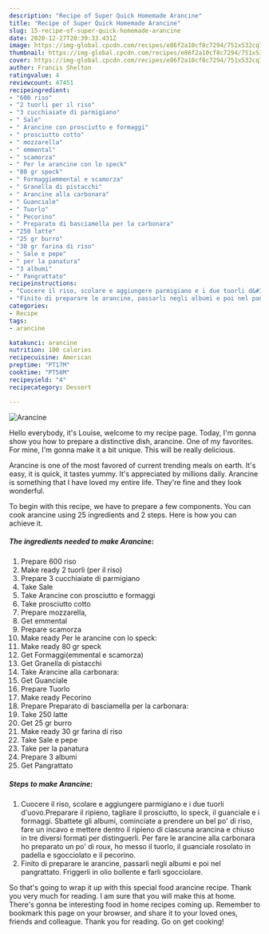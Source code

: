 ```yaml
---
description: "Recipe of Super Quick Homemade Arancine"
title: "Recipe of Super Quick Homemade Arancine"
slug: 15-recipe-of-super-quick-homemade-arancine
date: 2020-12-27T20:39:33.431Z
image: https://img-global.cpcdn.com/recipes/e86f2a10cf8c7294/751x532cq70/arancine-recipe-main-photo.jpg
thumbnail: https://img-global.cpcdn.com/recipes/e86f2a10cf8c7294/751x532cq70/arancine-recipe-main-photo.jpg
cover: https://img-global.cpcdn.com/recipes/e86f2a10cf8c7294/751x532cq70/arancine-recipe-main-photo.jpg
author: Francis Shelton
ratingvalue: 4
reviewcount: 47451
recipeingredient:
- "600 riso"
- "2 tuorli per il riso"
- "3 cucchiaiate di parmigiano"
- " Sale"
- " Arancine con prosciutto e formaggi"
- " prosciutto cotto"
- " mozzarella"
- " emmental"
- " scamorza"
- " Per le arancine con lo speck"
- "80 gr speck"
- " Formaggiemmental e scamorza"
- " Granella di pistacchi"
- " Arancine alla carbonara"
- " Guanciale"
- " Tuorlo"
- " Pecorino"
- " Preparato di basciamella per la carbonara"
- "250 latte"
- "25 gr burro"
- "30 gr farina di riso"
- " Sale e pepe"
- " per la panatura"
- "3 albumi"
- " Pangrattato"
recipeinstructions:
- "Cuocere il riso, scolare e aggiungere parmigiano e i due tuorli d&#39;uovo.Preparare il ripieno, tagliare il prosciutto, lo speck, il guanciale e i formaggi. Sbattete gli albumi, cominciate a prendere un bel po&#39; di riso, fare un incavo e mettere dentro il ripieno di ciascuna arancina e chiuso in tre diversi formati per distinguerli. Per fare le arancine alla carbonara ho preparato un po&#39; di roux, ho messo il tuorlo, il guanciale rosolato in padella e sgocciolato e il pecorino."
- "Finito di preparare le arancine, passarli negli albumi e poi nel pangrattato. Friggerli in olio bollente e farli sgocciolare."
categories:
- Recipe
tags:
- arancine

katakunci: arancine 
nutrition: 100 calories
recipecuisine: American
preptime: "PT17M"
cooktime: "PT58M"
recipeyield: "4"
recipecategory: Dessert

---
```



![Arancine](https://img-global.cpcdn.com/recipes/e86f2a10cf8c7294/751x532cq70/arancine-recipe-main-photo.jpg)

Hello everybody, it's Louise, welcome to my recipe page. Today, I'm gonna show you how to prepare a distinctive dish, arancine. One of my favorites. For mine, I'm gonna make it a bit unique. This will be really delicious.

Arancine is one of the most favored of current trending meals on earth. It's easy, it is quick, it tastes yummy. It's appreciated by millions daily. Arancine is something that I have loved my entire life. They're fine and they look wonderful.




To begin with this recipe, we have to prepare a few components. You can cook arancine using 25 ingredients and 2 steps. Here is how you can achieve it.

<!--inarticleads1-->

##### The ingredients needed to make Arancine:

1. Prepare 600 riso
1. Make ready 2 tuorli (per il riso)
1. Prepare 3 cucchiaiate di parmigiano
1. Take  Sale
1. Take  Arancine con prosciutto e formaggi
1. Take  prosciutto cotto
1. Prepare  mozzarella,
1. Get  emmental
1. Prepare  scamorza
1. Make ready  Per le arancine con lo speck:
1. Make ready 80 gr speck
1. Get  Formaggi(emmental e scamorza)
1. Get  Granella di pistacchi
1. Take  Arancine alla carbonara:
1. Get  Guanciale
1. Prepare  Tuorlo
1. Make ready  Pecorino
1. Prepare  Preparato di basciamella per la carbonara:
1. Take 250 latte
1. Get 25 gr burro
1. Make ready 30 gr farina di riso
1. Take  Sale e pepe
1. Take  per la panatura
1. Prepare 3 albumi
1. Get  Pangrattato




<!--inarticleads2-->

##### Steps to make Arancine:

1. Cuocere il riso, scolare e aggiungere parmigiano e i due tuorli d&#39;uovo.Preparare il ripieno, tagliare il prosciutto, lo speck, il guanciale e i formaggi. Sbattete gli albumi, cominciate a prendere un bel po&#39; di riso, fare un incavo e mettere dentro il ripieno di ciascuna arancina e chiuso in tre diversi formati per distinguerli. Per fare le arancine alla carbonara ho preparato un po&#39; di roux, ho messo il tuorlo, il guanciale rosolato in padella e sgocciolato e il pecorino.
1. Finito di preparare le arancine, passarli negli albumi e poi nel pangrattato. Friggerli in olio bollente e farli sgocciolare.




So that's going to wrap it up with this special food arancine recipe. Thank you very much for reading. I am sure that you will make this at home. There's gonna be interesting food in home recipes coming up. Remember to bookmark this page on your browser, and share it to your loved ones, friends and colleague. Thank you for reading. Go on get cooking!
